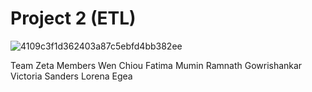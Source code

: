 # Project 2 (ETL)
![4109c3f1d362403a87c5ebfd4bb382ee](https://user-images.githubusercontent.com/121820268/232249830-c191b07f-c1df-4afd-b349-3d290536ee1a.gif)

Team Zeta Members
Wen Chiou
Fatima Mumin
Ramnath Gowrishankar
Victoria Sanders
Lorena Egea

